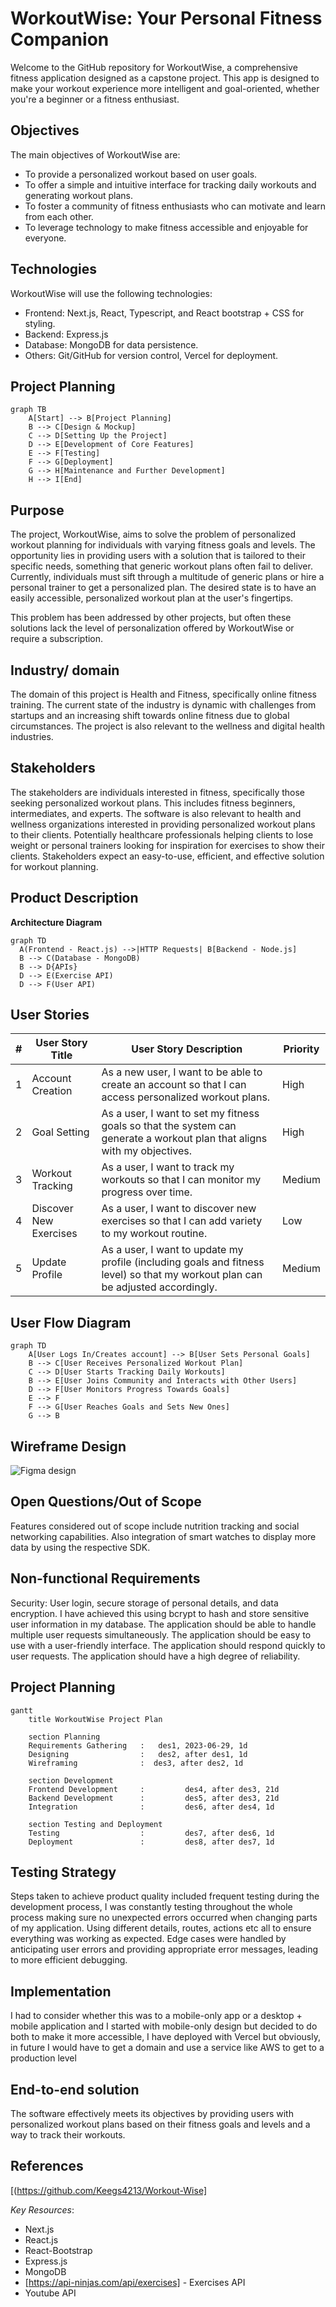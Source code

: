 # WorkoutWise: Your Personal Fitness Companion

Welcome to the GitHub repository for WorkoutWise, a comprehensive fitness application designed as a capstone project. This app is designed to make your workout experience more intelligent and goal-oriented, whether you're a beginner or a fitness enthusiast.

## Objectives

The main objectives of WorkoutWise are:

- To provide a personalized workout based on user goals.
- To offer a simple and intuitive interface for tracking daily workouts and generating workout plans.
- To foster a community of fitness enthusiasts who can motivate and learn from each other.
- To leverage technology to make fitness accessible and enjoyable for everyone.

 
## Technologies

WorkoutWise will use the following technologies:

- Frontend: Next.js, React, Typescript, and React bootstrap + CSS for styling.
- Backend: Express.js
- Database: MongoDB for data persistence.
- Others: Git/GitHub for version control, Vercel for deployment.

## Project Planning
```mermaid
graph TB
    A[Start] --> B[Project Planning]
    B --> C[Design & Mockup]
    C --> D[Setting Up the Project]
    D --> E[Development of Core Features]
    E --> F[Testing]
    F --> G[Deployment]
    G --> H[Maintenance and Further Development]
    H --> I[End]
```

## Purpose
The project, WorkoutWise, aims to solve the problem of personalized workout planning for individuals with varying fitness goals and levels. The opportunity lies in providing users with a solution that is tailored to their specific needs, something that generic workout plans often fail to deliver. Currently, individuals must sift through a multitude of generic plans or hire a personal trainer to get a personalized plan. The desired state is to have an easily accessible, personalized workout plan at the user's fingertips.

This problem has been addressed by other projects, but often these solutions lack the level of personalization offered by WorkoutWise or require a subscription.

## Industry/ domain
The domain of this project is Health and Fitness, specifically online fitness training. The current state of the industry is dynamic with challenges from startups and an increasing shift towards online fitness due to global circumstances. The project is also relevant to the wellness and digital health industries.

## Stakeholders
The stakeholders are individuals interested in fitness, specifically those seeking personalized workout plans. This includes fitness beginners, intermediates, and experts. The software is also relevant to health and wellness organizations interested in providing personalized workout plans to their clients. Potentially healthcare professionals helping clients to lose weight or personal trainers looking for inspiration for exercises to show their clients. Stakeholders expect an easy-to-use, efficient, and effective solution for workout planning.

## Product Description
**Architecture Diagram**
```mermaid
graph TD
  A(Frontend - React.js) -->|HTTP Requests| B[Backend - Node.js]
  B --> C(Database - MongoDB)
  B --> D{APIs}
  D --> E(Exercise API)
  D --> F(User API)
```

## User Stories
| # | User Story Title | User Story Description | Priority |
|---|------------------|------------------------|----------|
| 1 | Account Creation | As a new user, I want to be able to create an account so that I can access personalized workout plans. | High |
| 2 | Goal Setting | As a user, I want to set my fitness goals so that the system can generate a workout plan that aligns with my objectives. | High |
| 3 | Workout Tracking | As a user, I want to track my workouts so that I can monitor my progress over time. | Medium |
| 4 | Discover New Exercises | As a user, I want to discover new exercises so that I can add variety to my workout routine. | Low |
| 5 | Update Profile | As a user, I want to update my profile (including goals and fitness level) so that my workout plan can be adjusted accordingly. | Medium |

## User Flow Diagram
```mermaid
graph TD
    A[User Logs In/Creates account] --> B[User Sets Personal Goals]
    B --> C[User Receives Personalized Workout Plan]
    C --> D[User Starts Tracking Daily Workouts]
    B --> E[User Joins Community and Interacts with Other Users]
    D --> F[User Monitors Progress Towards Goals]
    E --> F
    F --> G[User Reaches Goals and Sets New Ones]
    G --> B
```

## Wireframe Design
![Figma design](/Figma.PNG)

## Open Questions/Out of Scope
Features considered out of scope include nutrition tracking and social networking capabilities. Also integration of smart watches to display more data by using the respective SDK.

## Non-functional Requirements
Security: User login, secure storage of personal details, and data encryption. I have achieved this using bcrypt to hash and store sensitive user information in my database.
The application should be able to handle multiple user requests simultaneously.
The application should be easy to use with a user-friendly interface.
The application should respond quickly to user requests.
The application should have a high degree of reliability.

## Project Planning
```mermaid
gantt
    title WorkoutWise Project Plan

    section Planning
    Requirements Gathering   :   des1, 2023-06-29, 1d
    Designing                :   des2, after des1, 1d
    Wireframing              :  des3, after des2, 1d

    section Development
    Frontend Development     :         des4, after des3, 21d
    Backend Development      :         des5, after des3, 21d
    Integration              :         des6, after des4, 1d

    section Testing and Deployment
    Testing                  :         des7, after des6, 1d
    Deployment               :         des8, after des7, 1d
```

## Testing Strategy
Steps taken to achieve product quality included frequent testing during the development process, I was constantly testing throughout the whole process making sure no unexpected errors occurred when changing parts of my application. Using different details, routes, actions etc all to ensure everything was working as expected.
Edge cases were handled by anticipating user errors and providing appropriate error messages, leading to more efficient debugging.

## Implementation
I had to consider whether this was to a mobile-only app or a desktop + mobile application and I started with mobile-only design but decided to do both to make it more accessible, I have deployed with Vercel but obviously, in future I would have to get a domain and use a service like AWS to get to a production level

## End-to-end solution
The software effectively meets its objectives by providing users with personalized workout plans based on their fitness goals and levels and a way to track their workouts.

## References 
[(https://github.com/Keegs4213/Workout-Wise]

*Key Resources*:
- Next.js
- React.js
- React-Bootstrap
- Express.js
- MongoDB
- [https://api-ninjas.com/api/exercises] - Exercises API
- Youtube API
